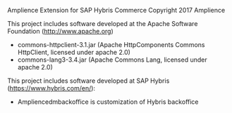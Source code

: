 Amplience Extension for SAP Hybris Commerce
Copyright 2017 Amplience

This project includes software developed at the Apache Software Foundation (http://www.apache.org)
* commons-httpclient-3.1.jar (Apache HttpComponents Commons HttpClient, licensed under apache 2.0)
* commons-lang3-3.4.jar (Apache Commons Lang, licensed under apache 2.0)

This project includes software developed at SAP Hybris (https://www.hybris.com/en/):
* Ampliencedmbackoffice is customization of Hybris backoffice